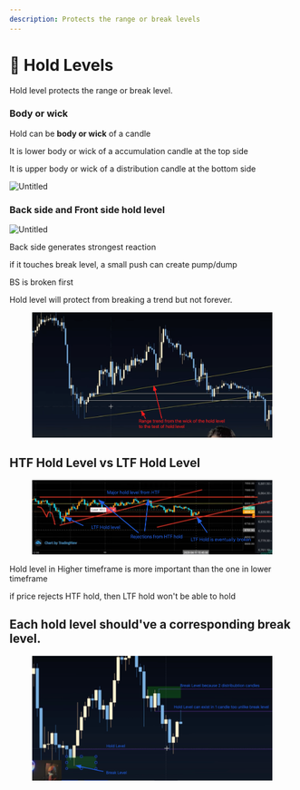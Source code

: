 ```yaml
---
description: Protects the range or break levels
---
```


# 🔗 Hold Levels

Hold level protects the range or break level.

### Body or wick

Hold can be **body or wick** of a candle

It is lower body or wick of a accumulation candle at the top side

It is upper body or wick of a distribution candle at the bottom side

![Untitled](<../../.gitbook/assets/Untitled (3).png>)

### Back side and Front side hold level

![Untitled](<../../.gitbook/assets/Untitled (4) (1).png>)

Back side generates strongest reaction

if it touches break level, a small push can create pump/dump

BS is broken first

Hold level will protect from breaking a trend but not forever.

<figure><img src="../../.gitbook/assets/image (7).png" alt=""><figcaption></figcaption></figure>

## HTF Hold Level vs LTF Hold Level

<figure><img src="../../.gitbook/assets/image (1) (1) (1) (2) (1).png" alt=""><figcaption></figcaption></figure>

Hold level in Higher timeframe is more important than the one in lower timeframe&#x20;

if price rejects HTF hold, then LTF hold won't be able to hold&#x20;



## Each hold level should've a corresponding break level.

<figure><img src="../../.gitbook/assets/image (1) (1) (1) (2).png" alt=""><figcaption></figcaption></figure>

